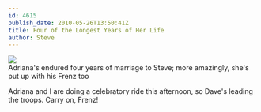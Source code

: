 ```yaml
---
id: 4615
publish_date: 2010-05-26T13:50:41Z
title: Four of the Longest Years of Her Life
author: Steve
---
```


![](http://lh4.ggpht.com/_MLtKexEhbk0/SukbL6CDO4I/AAAAAAAAB6c/7MROyPcej9Q/s2400/BikeRide.jpg)  
Adriana's endured four years of marriage to Steve; more amazingly, she's put up with his Frenz too

Adriana and I are doing a celebratory ride this afternoon, so Dave's leading the troops. Carry on, Frenz!
